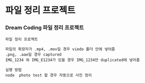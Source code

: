 # 파일 정리 프로젝트

### Dream Coding 파일 정리 프로젝트

    파일 정리 프로젝트

    파일의 확장자가 .mp4, .mov일 경우 viedo 폴더 안에 넣어줌
    .png, .aae일 경우 captured
    IMG_1234 와 IMG_E1234가 있을 경우 IMG_1234만 duplicated에 넣어줌

    실행 방법
    node  photo test 할 경우 자동으로 사진 정리